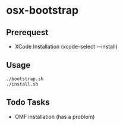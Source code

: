 # osx-bootstrap

## Prerequest
- XCode Installation (xcode-select --install)

## Usage

```
./bootstrap.sh
./install.sh
```

## Todo Tasks

- OMF installation (has a problem)
